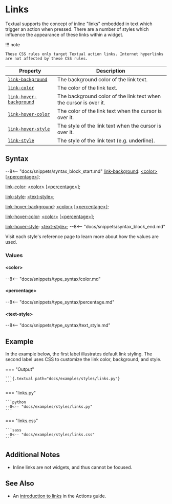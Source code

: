 # Links

Textual supports the concept of inline "links" embedded in text which trigger an action when pressed.
There are a number of styles which influence the appearance of these links within a widget.

!!! note

    These CSS rules only target Textual action links. Internet hyperlinks are not affected by these CSS rules.

| Property                                              | Description                                                       |
|-------------------------------------------------------|-------------------------------------------------------------------|
| [`link-background`](./link_background.md)             | The background color of the link text.                            |
| [`link-color`](./link_color.md)                       | The color of the link text.                                       |
| [`link-hover-background`](./link_hover_background.md) | The background color of the link text when the cursor is over it. |
| [`link-hover-color`](./link_hover_color.md)           | The color of the link text when the cursor is over it.            |
| [`link-hover-style`](./link_hover_style.md)           | The style of the link text when the cursor is over it.            |
| [`link-style`](./link_style.md)                       | The style of the link text (e.g. underline).                      |

## Syntax

--8<-- "docs/snippets/syntax_block_start.md"
<a href="./link_background.md">link-background</a>: <a href="../../css_types/color">&lt;color&gt;</a> [<a href="../../css_types/percentage">&lt;percentage&gt;</a>];

<a href="./link_color.md">link-color</a>: <a href="../../css_types/color">&lt;color&gt;</a> [<a href="../../css_types/percentage">&lt;percentage&gt;</a>];

<a href="./link_style.md">link-style</a>: <a href="../../css_types/text_style">&lt;text-style&gt;</a>;

<a href="./link_hover_background.md">link-hover-background</a>: <a href="../../css_types/color">&lt;color&gt;</a> [<a href="../../css_types/percentage">&lt;percentage&gt;</a>];

<a href="./link_hover_color.md">link-hover-color</a>: <a href="../../css_types/color">&lt;color&gt;</a> [<a href="../../css_types/percentage">&lt;percentage&gt;</a>];

<a href="./link_hover_style.md">link-hover-style</a>: <a href="../../css_types/text_style">&lt;text-style&gt;</a>;
--8<-- "docs/snippets/syntax_block_end.md"

Visit each style's reference page to learn more about how the values are used.

### Values

#### &lt;color&gt;

--8<-- "docs/snippets/type_syntax/color.md"

#### &lt;percentage&gt;

--8<-- "docs/snippets/type_syntax/percentage.md"

#### &lt;text-style&gt;

--8<-- "docs/snippets/type_syntax/text_style.md"

## Example

In the example below, the first label illustrates default link styling.
The second label uses CSS to customize the link color, background, and style.

=== "Output"

    ```{.textual path="docs/examples/styles/links.py"}
    ```

=== "links.py"

    ```python
    --8<-- "docs/examples/styles/links.py"
    ```

=== "links.css"

    ```sass
    --8<-- "docs/examples/styles/links.css"
    ```

## Additional Notes

* Inline links are not widgets, and thus cannot be focused.

## See Also

* An [introduction to links](../../guide/actions.md#links) in the Actions guide.

[//]: # (TODO: Links are documented twice in the guide, and one will likely be removed. Check the link above still works after that.)
